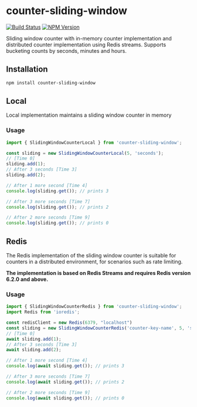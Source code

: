 # counter-sliding-window

[![Build Status](https://github.com/Geekoosh/counter-sliding-window/workflows/tests/badge.svg)](https://github.com/Geekoosh/counter-sliding-window/actions?query=workflow%3A%22tests%22)
[![NPM Version](https://shields.io/npm/v/counter-sliding-window.svg?style=flat)](https://www.npmjs.org/package/counter-sliding-window)

Sliding window counter with in-memory counter implementation and distributed counter implementation using Redis streams.
Supports bucketing counts by seconds, minutes and hours.

## Installation

```bash
npm install counter-sliding-window
```

## Local

Local implementation maintains a sliding window counter in memory

### Usage

```ts
import { SlidingWindowCounterLocal } from 'counter-sliding-window';

const sliding = new SlidingWindowCounterLocal(5, 'seconds');
// [Time 0]
sliding.add(1);
// After 3 seconds [Time 3]
sliding.add(2);

// After 1 more second [Time 4]
console.log(sliding.get()); // prints 3

// After 3 more seconds [Time 7]
console.log(sliding.get()); // prints 2

// After 2 more seconds [Time 9]
console.log(sliding.get()); // prints 0
```

## Redis

The Redis implementation of the sliding window counter is suitable for counters in a distributed environment, for scenarios such as rate limiting.

**The implementation is based on Redis Streams and requires Redis version 6.2.0 and above.**

### Usage

```ts
import { SlidingWindowCounterRedis } from 'counter-sliding-window';
import Redis from 'ioredis';

const redisClient = new Redis(6379, "localhost")
const sliding = new SlidingWindowCounterRedis('counter-key-name', 5, 'seconds', redisClient);
// [Time 0]
await sliding.add(1);
// After 3 seconds [Time 3]
await sliding.add(2);

// After 1 more second [Time 4]
console.log(await sliding.get()); // prints 3

// After 3 more seconds [Time 7]
console.log(await sliding.get()); // prints 2

// After 2 more seconds [Time 9]
console.log(await sliding.get()); // prints 0
```
